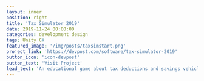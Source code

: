 ```yaml
---
layout: inner
position: right
title: 'Tax Simulator 2019'
date: 2019-11-24 00:00:00
categories: development design
tags: Unity C#
featured_image: '/img/posts/taxsimstart.png'
project_link: 'https://devpost.com/software/tax-simulator-2019'
button_icon: 'icon-devpost'
button_text: 'Visit Project'
lead_text: 'An educational game about tax deductions and savings vehicles'
---
```

